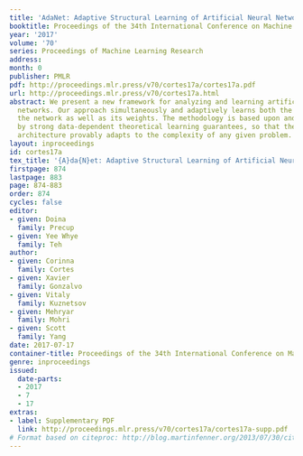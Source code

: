 ```yaml
---
title: 'AdaNet: Adaptive Structural Learning of Artificial Neural Networks'
booktitle: Proceedings of the 34th International Conference on Machine Learning
year: '2017'
volume: '70'
series: Proceedings of Machine Learning Research
address: 
month: 0
publisher: PMLR
pdf: http://proceedings.mlr.press/v70/cortes17a/cortes17a.pdf
url: http://proceedings.mlr.press/v70/cortes17a.html
abstract: We present a new framework for analyzing and learning artificial neural
  networks. Our approach simultaneously and adaptively learns both the structure of
  the network as well as its weights. The methodology is based upon and accompanied
  by strong data-dependent theoretical learning guarantees, so that the final network
  architecture provably adapts to the complexity of any given problem.
layout: inproceedings
id: cortes17a
tex_title: '{A}da{N}et: Adaptive Structural Learning of Artificial Neural Networks'
firstpage: 874
lastpage: 883
page: 874-883
order: 874
cycles: false
editor:
- given: Doina
  family: Precup
- given: Yee Whye
  family: Teh
author:
- given: Corinna
  family: Cortes
- given: Xavier
  family: Gonzalvo
- given: Vitaly
  family: Kuznetsov
- given: Mehryar
  family: Mohri
- given: Scott
  family: Yang
date: 2017-07-17
container-title: Proceedings of the 34th International Conference on Machine Learning
genre: inproceedings
issued:
  date-parts:
  - 2017
  - 7
  - 17
extras:
- label: Supplementary PDF
  link: http://proceedings.mlr.press/v70/cortes17a/cortes17a-supp.pdf
# Format based on citeproc: http://blog.martinfenner.org/2013/07/30/citeproc-yaml-for-bibliographies/
---
```

